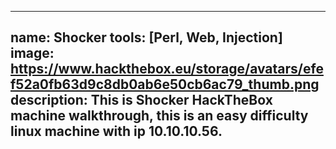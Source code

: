  ---
 name: Shocker
 tools: [Perl, Web, Injection]
 image: https://www.hackthebox.eu/storage/avatars/efef52a0fb63d9c8db0ab6e50cb6ac79_thumb.png
 description: This is Shocker HackTheBox machine walkthrough, this is an easy difficulty linux machine with ip 10.10.10.56.
 ---